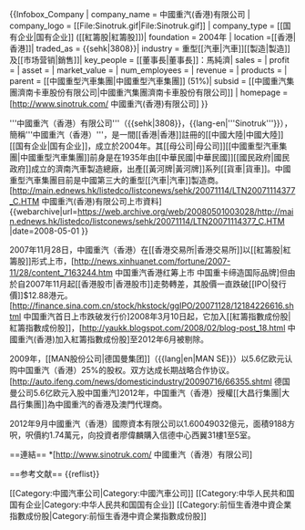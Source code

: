 {{Infobox_Company |
  company_name = 中國重汽(香港)有限公司 |
  company_logo = [[File:Sinotruk.gif|File:Sinotruk.gif]] |
  company_type = [[国有企业|国有企业]] ([[紅籌股|紅籌股]])|
  foundation = 2004年 |
  location =[[香港|香港]]|
 traded_as = {{sehk|3808}}|
  industry = 重型[[汽車|汽車]][[製造|製造]]及[[市场营销|銷售]]|
  key_people = [[董事長|董事長]]：馬純濟| 
  sales =  |
  profit =  |
  asset =  |
  market_value = |
  num_employees = |
  revenue = |
  products = |
  parent = [[中國重型汽車集團|中國重型汽車集團]] (51%)|
 subsid = [[中國重汽集團濟南卡車股份有限公司|中國重汽集團濟南卡車股份有限公司]] |
  homepage = [http://www.sinotruk.com/ 中國重汽(香港)有限公司]
}}

'''中國重汽（香港）有限公司'''（{{sehk|3808}}，{{lang-en|'''Sinotruk'''}}），簡稱'''中國重汽（香港）'''，是一間[[香港|香港]]註冊的[[中國大陸|中國大陸]][[国有企业|国有企业]]，成立於2004年。其[[母公司|母公司]][[中國重型汽車集團|中國重型汽車集團]]前身是在1935年由[[中華民國|中華民國]][[國民政府|國民政府]]成立的濟南汽車製造總廠，出產[[黃河牌|黃河牌]]系列[[貨車|貨車]]。中國重型汽車集團目前是中國第三大的重型[[汽車|汽車]]製造商。<ref>[http://main.ednews.hk/listedco/listconews/sehk/20071114/LTN20071114377_C.HTM 中國重汽(香港)有限公司上市資料] {{webarchive|url=https://web.archive.org/web/20080501003028/http://main.ednews.hk/listedco/listconews/sehk/20071114/LTN20071114377_C.HTM |date=2008-05-01 }}</ref>

2007年11月28日，中國重汽（香港）在[[香港交易所|香港交易所]]以[[紅籌股|紅籌股]]形式上市，<ref>[http://news.xinhuanet.com/fortune/2007-11/28/content_7163244.htm 中国重汽香港红筹上市 中国重卡缔造国际品牌]</ref>但由於自2007年11月起[[香港股市|香港股市]]走勢轉差，其股價一直跌破[[IPO|發行價]]$12.88港元。<ref>[http://finance.sina.com.cn/stock/hkstock/ggIPO/20071128/12184226616.shtml 中国重汽首日上市跌破发行价]</ref>2008年3月10日起，它加入[[紅籌指數成份股|紅籌指數成份股]]，<ref>[http://yaukk.blogspot.com/2008/02/blog-post_18.html 中國重汽(香港)加入紅籌指數成份股]</ref>至2012年6月被剔除。

2009年，[[MAN股份公司|德国曼集团]]（{{lang|en|MAN SE}}）以5.6亿欧元认购中国重汽（香港）25%的股权。双方达成长期战略合作协议。<ref>[http://auto.ifeng.com/news/domesticindustry/20090716/66355.shtml 德国曼公司5.6亿欧元入股中国重汽]</ref>2012年，中国重汽（香港）授權[[大昌行集團|大昌行集團]]為中國重汽的香港及澳門代理商。

2012年9月中國重汽（香港）國際資本有限公司以1.60049032億元，面積9188方呎，呎價約1.74萬元，向投資者廖偉麟購入信德中心西翼31樓1至5室。

==連結==
*[http://www.sinotruk.com/ 中國重汽（香港）有限公司]

==参考文献==
{{reflist}}

[[Category:中國汽車公司|Category:中國汽車公司]]
[[Category:中华人民共和国国有企业|Category:中华人民共和国国有企业]]
[[Category:前恒生香港中資企業指數成份股|Category:前恒生香港中資企業指數成份股]]